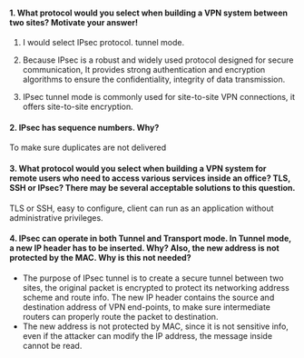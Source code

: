 #### 1. What protocol would you select when building a VPN system between two sites? Motivate your answer!

1. I would select IPsec protocol. tunnel mode.

2. Because IPsec is a robust and widely used protocol designed for secure communication, It provides strong authentication and encryption algorithms to ensure the confidentiality, integrity of data transmission.

3. IPsec tunnel mode is commonly used for site-to-site VPN connections, it offers site-to-site encryption.



#### 2. IPsec has sequence numbers. Why?

To make sure duplicates are not delivered



#### 3. What protocol would you select when building a VPN system for remote users who need to access various services inside an office? TLS, SSH or IPsec? There may be several acceptable solutions to this question.

TLS or SSH, easy to configure, client can run as an application without administrative privileges.



#### 4. IPsec can operate in both Tunnel and Transport mode. In Tunnel mode, a new IP header has to be inserted. Why? Also, the new address is not protected by the MAC. Why is this not needed?

- The purpose of IPsec tunnel is to create a secure tunnel between two sites, the original packet is encrypted to protect its networking address scheme and route info. The new IP header contains the source and destination address of VPN end-points, to make sure intermediate routers can properly route the packet to destination.
- The new address is not protected by MAC, since it is not sensitive info, even if the attacker can modify the IP address, the message inside cannot be read.
